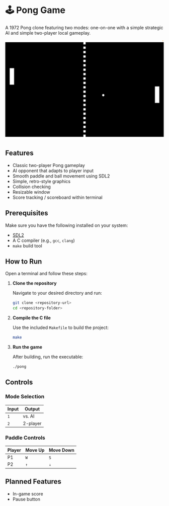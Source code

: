# 🕹️ Pong Game
A 1972 Pong clone featuring two modes: one-on-one with a simple strategic AI and simple two-player local gameplay. 

![screenshot](images/screenshot.png)

## Features
- Classic two-player Pong gameplay
- AI opponent that adapts to player input
- Smooth paddle and ball movement using SDL2
- Simple, retro-style graphics
- Collision checking
- Resizable window
- Score tracking / scoreboard within terminal 

## Prerequisites 
Make sure you have the following installed on your system:
- [SDL2](https://www.libsdl.org/)
- A C compiler (e.g., `gcc`, `clang`)
- `make` build tool

## How to Run
Open a terminal and follow these steps:
1. **Clone the repository**

   Navigate to your desired directory and run: 
   ```bash
   git clone <repository-url>
   cd <repository-folder>
   ```
   
2. **Compile the C file**

   Use the included `Makefile` to build the project: 
   ```bash
   make
   ```

3. **Run the game**

   After building, run the executable:
   ```bash
   ./pong
   ```

## Controls 
### Mode Selection
| Input | Output |
|-------|--------|
| `1`   |vs. AI  |
|`2`    |2-player|

### Paddle Controls
| Player | Move Up | Move Down |
|--------|---------|-----------|
| P1     | `W`     | `S`       |
| P2     | `↑`     | `↓`       |

## Planned Features
- In-game score
- Pause button
